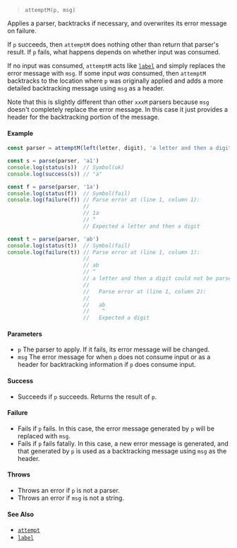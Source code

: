 <!--
 Copyright (c) 2020 Thomas J. Otterson
 
 This software is released under the MIT License.
 https://opensource.org/licenses/MIT
-->

> `attemptM(p, msg)`

Applies a parser, backtracks if necessary, and overwrites its error message on failure.

If `p` succeeds, then `attemptM` does nothing other than return that parser's result. If `p` fails, what happens depends on whether input was consumed.

If no input was consumed, `attemptM` acts like [`label`](label.md) and simply replaces the error message with `msg`. If some input *was* consumed, then `attemptM` backtracks to the location where `p` was originally applied and adds a more detailed backtracking message using `msg` as a header.

Note that this is slightly different than other `xxxM` parsers because `msg` doesn't completely replace the error message. In this case it just provides a header for the backtracking portion of the message.

#### Example

```javascript
const parser = attemptM(left(letter, digit), 'a letter and then a digit')

const s = parse(parser, 'a1')
console.log(status(s))  // Symbol(ok)
console.log(success(s)) // "a"

const f = parse(parser, '1a')
console.log(status(f))  // Symbol(fail)
console.log(failure(f)) // Parse error at (line 1, column 1):
                        //
                        // 1a
                        // ^
                        // Expected a letter and then a digit

const t = parse(parser, 'ab')
console.log(status(t))  // Symbol(fail)
console.log(failure(t)) // Parse error at (line 1, column 1):
                        //
                        // ab
                        // ^
                        // a letter and then a digit could not be parsed because:
                        //
                        //   Parse error at (line 1, column 2):
                        //
                        //   ab
                        //    ^
                        //   Expected a digit
```

#### Parameters

* `p` The parser to apply. If it fails, its error message will be changed.
* `msg` The error message for when `p` does not consume input or as a header for backtracking information if `p` does consume input.

#### Success

* Succeeds if `p` succeeds. Returns the result of `p`.

#### Failure

* Fails if `p` fails. In this case, the error message generated by `p` will be replaced with `msg`.
* Fails if `p` fails fatally. In this case, a new error message is generated, and that generated by `p` is used as a backtracking message using `msg` as the header.

#### Throws

* Throws an error if `p` is not a parser.
* Throws an error if `msg` is not a string.

#### See Also

* [`attempt`](attempt.md)
* [`label`](label.md)